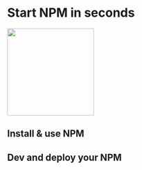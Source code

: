 # Start NPM in seconds

<img class="page__header" src="https://upload.wikimedia.org/wikipedia/commons/thumb/d/db/Npm-logo.svg/800px-Npm-logo.svg.png" width="200"/>

## Install & use NPM

## Dev and deploy your NPM
